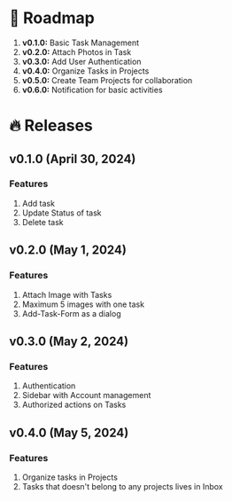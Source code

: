 # 🚧 Roadmap

1.  **v0.1.0:** Basic Task Management
2.  **v0.2.0:** Attach Photos in Task
3.  **v0.3.0:** Add User Authentication
4.  **v0.4.0:** Organize Tasks in Projects
5.  **v0.5.0:** Create Team Projects for collaboration
6.  **v0.6.0:** Notification for basic activities

# 🔥 Releases

## v0.1.0 (April 30, 2024)

### Features

1. Add task
2. Update Status of task
3. Delete task

## v0.2.0 (May 1, 2024)

### Features

1. Attach Image with Tasks
2. Maximum 5 images with one task
3. Add-Task-Form as a dialog

## v0.3.0 (May 2, 2024)

### Features

1. Authentication
2. Sidebar with Account management
3. Authorized actions on Tasks

## v0.4.0 (May 5, 2024)

### Features

1. Organize tasks in Projects
2. Tasks that doesn't belong to any projects lives in Inbox
